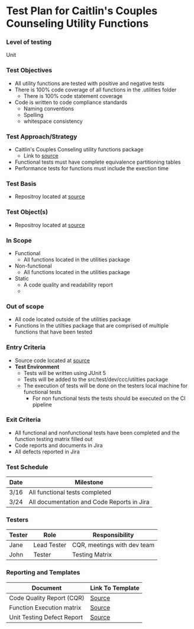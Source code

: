# Test Plan for Caitlin's Couples Counseling Utility Functions

### Level of testing
Unit

### Test Objectives
- All utility functions are tested with positive and negative tests
- There is 100% code coverage of all functions in the .utilities folder
  - There is 100% code statement coverage
- Code is written to code compliance standards
  - Naming conventions
  - Spelling
  - whitespace consistency

### Test Approach/Strategy
- Caitlin's Couples Conseling utility functions package
  - Link to [source](notreal)
- Functional tests must have complete equivalence partitioning tables
- Performance tests for functions must include the exection time

### Test Basis
- Repositroy located at [source](notreal)

### Test Object(s)
- Repositroy located at [source](notreal)

### In Scope
- Functional
  - All functions located in the utilities package
- Non-functional
  - All functions located in the utilities package
- Static
  - A code quality and readability report 
  - 
### Out of scope
- All code located outside of the utilities package
- Functions in the utilties package that are comprised of multiple functions that have been tested

### Entry Criteria
- Source code located at [source](notreal)
- **Test Environment**
  - Tests will be written using JUnit 5
  - Tests will be added to the src/test/dev/ccc/utilties package
  - The execution of tests will be done on the testers local machine for functional tests
    - For non functional tests the tests should be executed on the CI pipeline

### Exit Criteria
- All functional and nonfunctional tests have been completed and the function testing matrix filled out
- Code reports and documents in Jira
- All defects reported in Jira

### Test Schedule

| Date  | Milestone|
|-------|----------|
| 3/16      |  All functional tests completed     |
| 3/24      |  All documentation and Code Reports in Jira |

### Testers

|Tester | Role | Responsibility |
|-------|------|----------------|
|  Jane    | Lead Tester     |   CQR, meetings with dev team          | 
| John     | Tester | Testing Matrix |


### Reporting and Templates

| Document | Link To Template |
|----------|------|
| Code Quality Report (CQR) | [Source](notreal) |
| Function Execution matrix | [Source](notreal) |
| Unit Testing Defect Report| [Source](notreal) |
